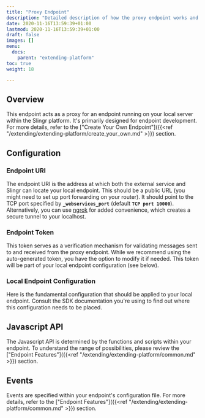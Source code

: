 ```yaml
---
title: "Proxy Endpoint"
description: "Detailed description of how the proxy endpoint works and its configuration."
date: 2020-11-16T13:59:39+01:00
lastmod: 2020-11-16T13:59:39+01:00
draft: false
images: []
menu:
  docs:
    parent: "extending-platform"
toc: true
weight: 18

---
```


## **Overview**
This endpoint acts as a proxy for an endpoint running on your local server within the Slingr platform. It's primarily designed for endpoint development. For more details, refer to the ["Create Your Own Endpoint"]({{<ref "/extending/extending-platform/create_your_own.md" >}}) section.

## **Configuration**

### Endpoint URI
The endpoint URI is the address at which both the external service and Slingr can locate your local endpoint. This should be a public URL (you might need to set up port forwarding on your router). It should point to the TCP port specified by **`_webservices_port`** (default **`TCP port 10000`**). Alternatively, you can use [ngrok](https://ngrok.com/) for added convenience, which creates a secure tunnel to your localhost.

### Endpoint Token
This token serves as a verification mechanism for validating messages sent to and received from the proxy endpoint. While we recommend using the auto-generated token, you have the option to modify it if needed. This token will be part of your local endpoint configuration (see below).

### Local Endpoint Configuration
Here is the fundamental configuration that should be applied to your local endpoint. Consult the SDK documentation you're using to find out where this configuration needs to be placed.

## **Javascript API**
The Javascript API is determined by the functions and scripts within your endpoint. To understand the range of possibilities, please review the ["Endpoint Features"]({{<ref "/extending/extending-platform/common.md" >}}) section.

## **Events**
Events are specified within your endpoint's configuration file. For more details, refer to the ["Endpoint Features"]({{<ref "/extending/extending-platform/common.md" >}}) section.

